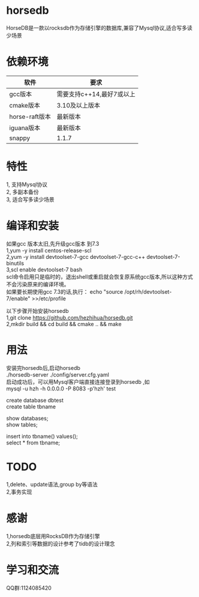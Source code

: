# horsedb
HorseDB是一款以rocksdb作为存储引擎的数据库,兼容了Mysql协议,适合写多读少场景  

# 依赖环境
| 软件	 | 要求 |
| ----- | ----- |
| gcc版本 | 需要支持c++14,最好7或以上 |
| cmake版本 | 3.10及以上版本 |
| horse-raft版本 |  最新版本 |
| iguana版本 | 最新版本 |
| snappy | 1.1.7 |
# 特性
1, 支持Mysql协议  
2, 多副本备份   
3, 适合写多读少场景  



# 编译和安装  
如果gcc 版本太旧,先升级gcc版本 到7.3    
1,yum -y install centos-release-scl     
2,yum -y install devtoolset-7-gcc devtoolset-7-gcc-c++ devtoolset-7-binutils   
3,scl enable devtoolset-7 bash  
scl命令启用只是临时的，退出shell或重启就会恢复原系统gcc版本,所以这种方式不会污染原来的编译环境。  
如果要长期使用gcc 7.3的话,执行：
echo "source /opt/rh/devtoolset-7/enable" >>/etc/profile   

以下步骤开始安装horsedb   
1,git clone https://github.com/hezhihua/horsedb.git  
2,mkdir build && cd build && cmake ..  && make 

# 用法  
安装完horsedb后,启动horsedb  
./horsedb-server ./config/server.cfg.yaml   
启动成功后，可以用Mysql客户端直接连接登录到horsedb ,如  
mysql  -u hzh -h 0.0.0.0  -P 8083 -p'hzh' test   

create database dbtest  
create table tbname  

show databases;  
show tables;  

insert into tbname() values();  
select * from tbname;  

# TODO   
1,delete、update语法,group by等语法  
2,事务实现  


# 感谢
1,horsedb底层用RocksDB作为存储引擎  
2,列和索引等数据的设计参考了tidb的设计理念  

# 学习和交流
QQ群:1124085420  
